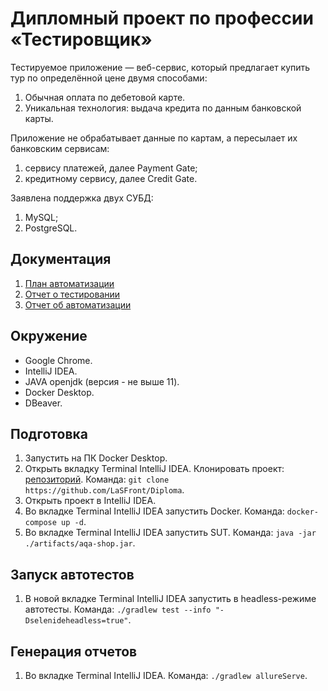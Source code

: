 # Дипломный проект по профессии «Тестировщик»

Тестируемое приложение — веб-сервис, который предлагает купить тур по определённой цене двумя способами:
1. Обычная оплата по дебетовой карте.
2. Уникальная технология: выдача кредита по данным банковской карты.

Приложение не обрабатывает данные по картам, а пересылает их банковским сервисам:
1. сервису платежей, далее Payment Gate; 
2. кредитному сервису, далее Credit Gate.

Заявлена поддержка двух СУБД:
1. MySQL;
2. PostgreSQL.

## Документация

1. [План автоматизации](https://github.com/LaSFront/Diploma/blob/main/documentation/Plan.md)
2. [Отчет о тестировании]()
3. [Отчет об автоматизации]()
## Окружение
- Google Chrome.
- IntelliJ IDEA.
- JAVA openjdk (версия - не выше 11).
- Docker Desktop.
- DBeaver.

## Подготовка
1. Запустить на ПК Docker Desktop.
2. Открыть вкладку Terminal IntelliJ IDEA. Клонировать проект: [репозиторий](https://github.com/LaSFront/Diploma). Команда: `git clone https://github.com/LaSFront/Diploma`.
3. Открыть проект в IntelliJ IDEA.
4. Во вкладке Terminal IntelliJ IDEA запустить Docker. Команда: `docker-compose up -d`.
5. Во вкладке Terminal IntelliJ IDEA запустить SUT. Команда: `java -jar ./artifacts/aqa-shop.jar`.
   
## Запуск автотестов

1. В новой вкладке Terminal IntelliJ IDEA запустить в headless-режиме автотесты. Команда: `./gradlew test --info "-Dselenideheadless=true"`.

## Генерация отчетов
1. Во вкладке Terminal IntelliJ IDEA. Команда: `./gradlew allureServe`.

